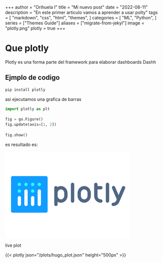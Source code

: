 +++
author = "Orihuela I"
title = "Mi nuevo post"
date = "2022-08-11"
description = "En este primer articulo vamos a aprender a usar polty"
tags = [
    "markdown",
    "css",
    "html",
    "themes",
]
categories = [
    "ML",
    "Python",
]
series = ["Themes Guide"]
aliases = ["migrate-from-jekyl"]
image = "plotly.png"
plotly = true
+++

<!--more-->

# Que plotly

Plotly es una forma parte del framework para elaborar dashboards Dashh

## Ejmplo de codigo

```bash
pip install plotly
```

asi ejecutamos una grafica de barras
```python
import plotly as plt

fig = go.Figure()
fig.update(axis=[1, 2])

fig.show()
```

es resultado es:

![espe akisajjajs](images/plotly.png)


live plot

{{< plotly json="/plots/hugo_plot.json" height="500px" >}}